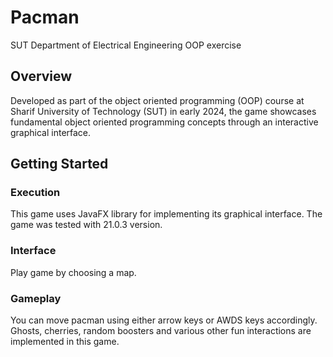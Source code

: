 # Pacman

SUT Department of Electrical Engineering OOP exercise

## Overview
Developed as part of the object oriented programming (OOP) course at Sharif University of Technology (SUT) in early 2024, the game showcases fundamental object oriented programming concepts through an interactive graphical interface.

## Getting Started

### Execution
This game uses JavaFX library for implementing its graphical interface. The game was tested with 21.0.3 version.

### Interface
Play game by choosing a map.

### Gameplay
You can move pacman using either arrow keys or AWDS keys accordingly. Ghosts, cherries, random boosters and various other fun interactions are implemented in this game.
